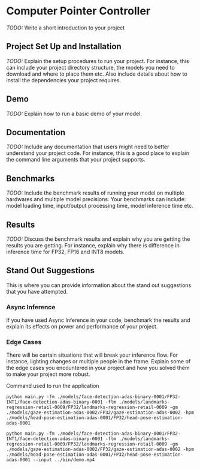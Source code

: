 # Computer Pointer Controller

*TODO:* Write a short introduction to your project

## Project Set Up and Installation
*TODO:* Explain the setup procedures to run your project. For instance, this can include your project directory structure, the models you need to download and where to place them etc. Also include details about how to install the dependencies your project requires.

## Demo
*TODO:* Explain how to run a basic demo of your model.

## Documentation
*TODO:* Include any documentation that users might need to better understand your project code. For instance, this is a good place to explain the command line arguments that your project supports.

## Benchmarks
*TODO:* Include the benchmark results of running your model on multiple hardwares and multiple model precisions. Your benchmarks can include: model loading time, input/output processing time, model inference time etc.

## Results
*TODO:* Discuss the benchmark results and explain why you are getting the results you are getting. For instance, explain why there is difference in inference time for FP32, FP16 and INT8 models.

## Stand Out Suggestions
This is where you can provide information about the stand out suggestions that you have attempted.

### Async Inference
If you have used Async Inference in your code, benchmark the results and explain its effects on power and performance of your project.

### Edge Cases
There will be certain situations that will break your inference flow. For instance, lighting changes or multiple people in the frame. Explain some of the edge cases you encountered in your project and how you solved them to make your project more robust.

Command used to run the application

```
python main.py -fm ./models/face-detection-adas-binary-0001/FP32-INT1/face-detection-adas-binary-0001 -flm ./models/landmarks-regression-retail-0009/FP32/landmarks-regression-retail-0009 -gm ./models/gaze-estimation-adas-0002/FP32/gaze-estimation-adas-0002 -hpm ./models/head-pose-estimation-adas-0001/FP32/head-pose-estimation-adas-0001
```

```
python main.py -fm ./models/face-detection-adas-binary-0001/FP32-INT1/face-detection-adas-binary-0001 -flm ./models/landmarks-regression-retail-0009/FP32/landmarks-regression-retail-0009 -gm ./models/gaze-estimation-adas-0002/FP32/gaze-estimation-adas-0002 -hpm ./models/head-pose-estimation-adas-0001/FP32/head-pose-estimation-adas-0001 --input ../bin/demo.mp4
```
